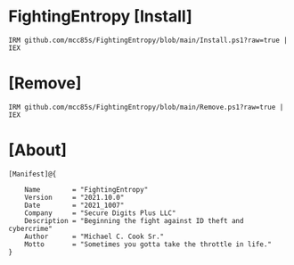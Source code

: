 # FightingEntropy [Install]

    IRM github.com/mcc85s/FightingEntropy/blob/main/Install.ps1?raw=true | IEX
    
# [Remove]
    
    IRM github.com/mcc85s/FightingEntropy/blob/main/Remove.ps1?raw=true | IEX

# [About]

    [Manifest]@{ 
    
        Name        = "FightingEntropy"
        Version     = "2021.10.0"
        Date        = "2021_1007"
        Company     = "Secure Digits Plus LLC"
        Description = "Beginning the fight against ID theft and cybercrime"
        Author      = "Michael C. Cook Sr."
        Motto       = "Sometimes you gotta take the throttle in life."
    }
